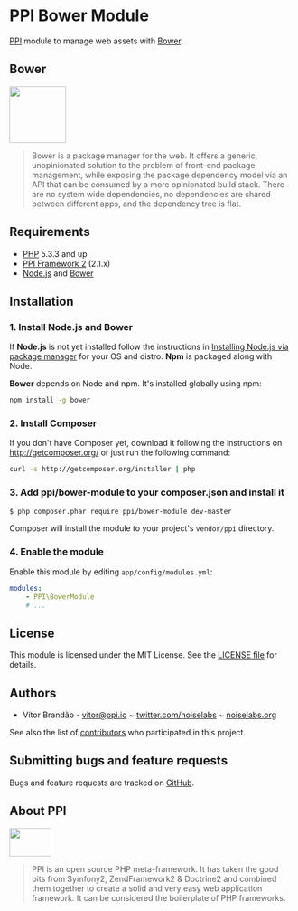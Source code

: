 PPI Bower Module
=================

[@php]:     http://php.net/     "PHP: Hypertext Preprocessor"
[@ppi]:     http://ppi.io/      "PPI Framework - The PHP Meta Framework!"
[@bower]:   http://bower.io/    "A package manager for the web"

[PPI][@ppi] module to manage web assets with [Bower][@bower].

<!--- [![Build Status](https://secure.travis-ci.org/ppi/ppi-bower-module.png)](http://travis-ci.org/ppi/ppi-bower-module) -->

Bower
-----

<img src="http://bower.io/img/bower-logo.png" height="100" />

> Bower is a package manager for the web. It offers a generic, unopinionated solution to the problem of front-end package management, while exposing the package dependency model via an API that can be consumed by a more opinionated build stack. There are no system wide dependencies, no dependencies are shared between different apps, and the dependency tree is flat.

Requirements
------------

* [PHP][@php] 5.3.3 and up
* [PPI Framework 2][@ppi] (2.1.x)
* [Node.js](http://nodejs.org/) and [Bower][@bower]

Installation
------------

### 1. Install Node.js and Bower

If **Node.js** is not yet installed follow the instructions in [Installing Node.js via package manager](https://github.com/joyent/node/wiki/Installing-Node.js-via-package-manager) for your OS and distro. **Npm** is packaged along with Node.

**Bower** depends on Node and npm. It's installed globally using npm:

```bash
npm install -g bower
```

### 2. Install Composer

If you don't have Composer yet, download it following the instructions on
http://getcomposer.org/ or just run the following command:

``` bash
curl -s http://getcomposer.org/installer | php
```

### 3. Add ppi/bower-module to your composer.json and install it

``` bash
$ php composer.phar require ppi/bower-module dev-master
```

Composer will install the module to your project's `vendor/ppi` directory.

### 4. Enable the module

Enable this module by editing `app/config/modules.yml`:

``` yml
modules:
    - PPI\BowerModule
    # ...
```

License
-------

This module is licensed under the MIT License. See the [LICENSE file](https://github.com/ppi/ppi-bower-module/blob/master/LICENSE) for details.

Authors
-------

* Vítor Brandão - <vitor@ppi.io> ~ [twitter.com/noiselabs](http://twitter.com/noiselabs) ~ [noiselabs.org](http://noiselabs.org)

See also the list of [contributors](https://github.com/ppi/ppi-bower-module/contributors) who participated in this project.

Submitting bugs and feature requests
------------------------------------

Bugs and feature requests are tracked on [GitHub](https://github.com/ppi/ppi-bower-module/issues).

About PPI
---------

<img src="https://upload.wikimedia.org/wikipedia/commons/7/7d/Ppi-framework-logo.png" width="74" height="50" />

> PPI is an open source PHP meta-framework. It has taken the good bits from Symfony2, ZendFramework2 & Doctrine2 and combined them together to create a solid and very easy web application framework. It can be considered the boilerplate of PHP frameworks.
